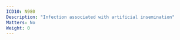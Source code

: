 ```yaml
---
ICD10: N980
Description: "Infection associated with artificial insemination"
Matters: No
Weight: 0
---
```

